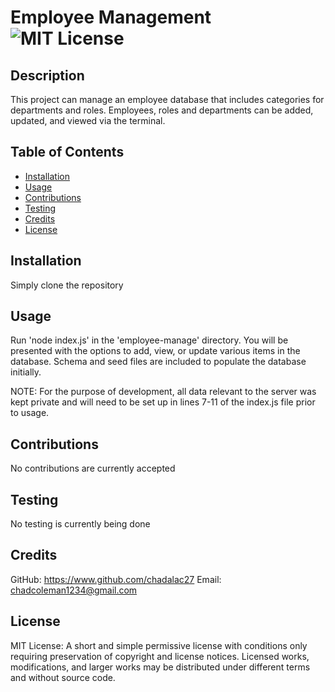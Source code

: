 # Employee Management ![MIT License](https://img.shields.io/badge/License-MIT-Green)

## Description

This project can manage an employee database that includes categories for departments and roles. Employees, roles and departments can be added, updated, and viewed via the terminal.

## Table of Contents

* [Installation](#installation)
* [Usage](#usage)
* [Contributions](#contributions)
* [Testing](#testing)
* [Credits](#credits)
* [License](#license)

## Installation
Simply clone the repository

## Usage
Run 'node index.js' in the 'employee-manage' directory. You will be presented with the options to add, view, or update various items in the database. Schema and seed files are included to populate the database initially.

NOTE: For the purpose of development, all data relevant to the server was kept private and will need to be set up in lines 7-11 of the index.js file prior to usage.

## Contributions
No contributions are currently accepted

## Testing
No testing is currently being done

## Credits
GitHub: https://www.github.com/chadalac27
Email: chadcoleman1234@gmail.com

## License
MIT License: A short and simple permissive license with conditions only requiring preservation of copyright and license notices. Licensed works, modifications, and larger works may be distributed under different terms and without source code.